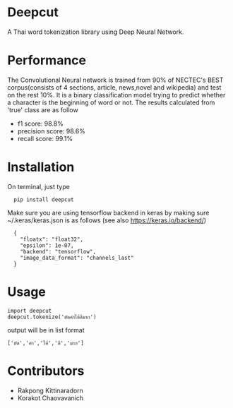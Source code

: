 # Deepcut
A Thai word tokenization library using Deep Neural Network.

# Performance

The Convolutional Neural network is trained from 90% of NECTEC's BEST corpus(consists of 4 sections, article, news,novel and wikipedia) and test on the rest 10%. It is a binary classification model trying to predict whether a character is the beginning of word or not. The results calculated from 'true' class are as follow

* f1 score:  98.8%
* precision score:  98.6%
* recall score:  99.1%

# Installation

On terminal, just type
```
  pip install deepcut
```  
Make sure you are using tensorflow backend in keras by making sure ~/.keras/keras.json is as follows (see also https://keras.io/backend/)
```  
  {
    "floatx": "float32",
    "epsilon": 1e-07,
    "backend": "tensorflow",
    "image_data_format": "channels_last"
  }
```

# Usage

```
import deepcut
deepcut.tokenize('ตัดคำได้ดีมาก')
```

output will be in list format

```
['ตัด','คำ','ได้','ดี','มาก']
```

# Contributors

* Rakpong Kittinaradorn
* Korakot Chaovavanich

